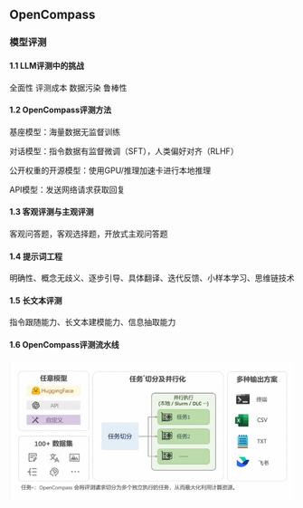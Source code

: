 ## OpenCompass
### 模型评测
#### 1.1 LLM评测中的挑战
全面性 评测成本 数据污染 鲁棒性
#### 1.2 OpenCompass评测方法
基座模型：海量数据无监督训练

对话模型：指令数据有监督微调（SFT），人类偏好对齐（RLHF）

公开权重的开源模型：使用GPU/推理加速卡进行本地推理

API模型：发送网络请求获取回复

#### 1.3 客观评测与主观评测
客观问答题，客观选择题，开放式主观问答题

#### 1.4 提示词工程
明确性、概念无歧义、逐步引导、具体翻译、迭代反馈、小样本学习、思维链技术

#### 1.5 长文本评测
指令跟随能力、长文本建模能力、信息抽取能力

#### 1.6 OpenCompass评测流水线
![示例图片](images/HW7_note.png)
